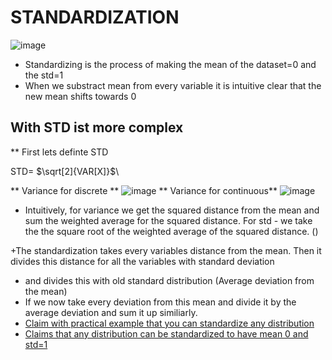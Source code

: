 # STANDARDIZATION 
![image](https://user-images.githubusercontent.com/21141607/201044628-6c509cf1-c3a7-4e89-a138-c7fd5629d657.png)

+ Standardizing is the process of making the mean of the dataset=0 and the std=1 
+ When we substract mean from every variable it is intuitive clear that the new mean shifts towards 0 
## With STD ist more complex 


** First lets definte STD

STD= $\sqrt[2]{VAR[X]}$\

** Variance for discrete **
![image](https://user-images.githubusercontent.com/21141607/201299573-6b13b125-3e73-4482-90f6-b46914bbdbbc.png)
** Variance for continuous**
![image](https://user-images.githubusercontent.com/21141607/201299543-4479a0c7-b0f7-491e-ab0a-808eee6928be.png)


+ Intuitively, for variance we get the squared distance from the mean and sum the weighted average for the squared distance. 
For std - we take the the square root of the weighted average of the squared distance. ()


 +The standardization takes every variables distance from the mean. Then it divides this distance for all the variables with standard deviation  
 +    and divides this with old standard distribution (Average deviation from the mean) 
 +  If we now take every deviation from this mean and divide it by the average deviation and sum it up similiarly. 
 + [Claim with practical example that you can standardize any distribution](https://stats.stackexchange.com/questions/365164/standardization-of-non-normal-features)    
 + [Claims that any distribution can be standardized to have mean 0 and std=1](https://365datascience.com/tutorials/statistics-tutorials/standardization/)
   
